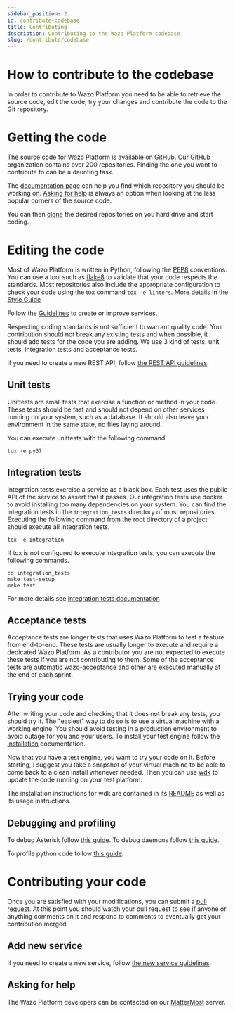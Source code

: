```yaml
---
sidebar_position: 2
id: contribute-codebase
title: Contributing
description: Contributing to the Wazo Platform codebase
slug: /contribute/codebase
---
```


# How to contribute to the codebase

In order to contribute to Wazo Platform you need to be able to
retrieve the source code, edit the code, try your changes and contribute
the code to the Git repository.

# Getting the code

The source code for Wazo Platform is available on
[GitHub](https://github.com/wazo-platform). Our GitHub organization contains
over 200 repositories. Finding the one you want to contribute to can be a
daunting task.

The [documentation page](/documentation) can help you find
which repository you should be working on.
[Asking for help](#asking-for-help) is always an option when looking at the
less popular corners of the source code.

You can then
[clone](https://help.github.com/en/articles/cloning-a-repository) the
desired repositories on you hard drive and start coding.

# Editing the code

Most of Wazo Platform is written in Python, following the
[PEP8](https://www.python.org/dev/peps/pep-0008/) conventions. You can
use a tool such as [flake8](https://flake8.pycqa.org/en/latest/) to
validate that your code respects the standards. Most repositories also
include the appropriate configuration to check your code using the tox
command `tox -e linters`. More details in the [Style Guide](/uc-doc/contributors/style_guide)

Follow the [Guidelines](/uc-doc/contributors/guidelines) to create or improve services.

Respecting coding standards is not sufficient to warrant quality code.
Your contribution should not break any existing tests and when possible,
it should add tests for the code you are adding. We use 3 kind of tests.
unit tests, integration tests and acceptance tests.

If you need to create a new REST API, follow [the REST API guidelines](/contribute/rest).

## Unit tests

Unittests are small tests that exercise a function or method in your
code. These tests should be fast and should not depend on other services
running on your system, such as a database. It should also leave your
environment in the same state, no files laying around.

You can execute unittests with the following command

```shell
tox -e py37
```

## Integration tests

Integration tests exercise a service as a black box. Each test uses
the public API of the service to assert that it passes. Our
integration tests use docker to avoid installing too many dependencies
on your system. You can find the integration tests in the
`integration_tests` directory of most repositories. Executing the
following command from the root directory of a project should execute
all integration tests.

```shell
tox -e integration
```

If tox is not configured to execute integration tests, you can execute
the following commands.

```shell
cd integration_tests
make test-setup
make test
```

For more details see [integration tests documentation](/uc-doc/contributors/integration-tests)

## Acceptance tests

Acceptance tests are longer tests that uses Wazo Platform to test a feature
from end-to-end. These tests are usually longer to execute and require a
dedicated Wazo Platform. As a contributor you are not expected to
execute these tests if you are not contributing to them. Some of the
acceptance tests are automatic
[wazo-acceptance](https://github.com/wazo-platform/wazo-acceptance) and other
are executed manually at the end of each sprint.

## Trying your code

After writing your code and checking that it does not break any tests,
you should try it. The "easiest" way to do so is to use a virtual
machine with a working engine. You should avoid testing in a production
environment to avoid outage for you and your users. To install your test
engine follow the [installation](/uc-doc/installation/install-system) documentation.

Now that you have a test engine, you want to try your code on it. Before
starting, I suggest you take a snapshot of your virtual machine to be
able to come back to a clean install whenever needed. Then you can use
[wdk](https://github.com/wazo-platform/wazo-sdk) to update the code running on
your test platform.

The installation instructions for wdk are contained in its
[README](https://github.com/wazo-platform/wazo-sdk/blob/master/README.md) as
well as its usage instructions.

## Debugging and profiling

To debug Asterisk follow [this guide](/uc-doc/contributors/debug_asterisk). To
debug daemons follow [this guide](/uc-doc/contributors/debug_daemon).

To profile python code follow [this guide](/uc-doc/contributors/profile_python).

# Contributing your code

Once you are satisfied with your modifications, you can submit a [pull
request](https://help.github.com/en/articles/creating-a-pull-request-from-a-fork).
At this point you should watch your pull request to see if anyone or
anything comments on it and respond to comments to eventually get your
contribution merged.

## Add new service

If you need to create a new service, follow [the new service guidelines](/contribute/new_service).

## Asking for help

The Wazo Platform developers can be contacted on our
[MatterMost](https://mm.wazo.community/wazo-platform/channels/town-square)
server.
